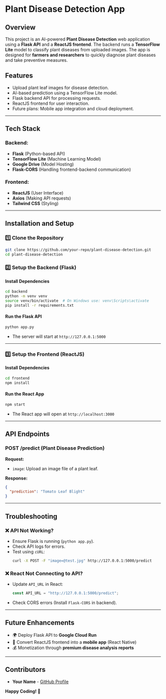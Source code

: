 # Plant Disease Detection App

## Overview
This project is an AI-powered **Plant Disease Detection** web application using a **Flask API** and a **ReactJS frontend**. The backend runs a **TensorFlow Lite** model to classify plant diseases from uploaded images. The app is designed for **farmers and researchers** to quickly diagnose plant diseases and take preventive measures.

## Features
- Upload plant leaf images for disease detection.
- AI-based prediction using a TensorFlow Lite model.
- Flask backend API for processing requests.
- ReactJS frontend for user interaction.
- Future plans: Mobile app integration and cloud deployment.

---

## Tech Stack
### Backend:
- **Flask** (Python-based API)
- **TensorFlow Lite** (Machine Learning Model)
- **Google Drive** (Model Hosting)
- **Flask-CORS** (Handling frontend-backend communication)

### Frontend:
- **ReactJS** (User Interface)
- **Axios** (Making API requests)
- **Tailwind CSS** (Styling)

---

## Installation and Setup
### 1️⃣ Clone the Repository
```sh
git clone https://github.com/your-repo/plant-disease-detection.git
cd plant-disease-detection
```

### 2️⃣ Setup the Backend (Flask)
#### Install Dependencies
```sh
cd backend
python -m venv venv
source venv/bin/activate  # On Windows use: venv\Scripts\activate
pip install -r requirements.txt
```

#### Run the Flask API
```sh
python app.py
```
- The server will start at `http://127.0.0.1:5000`

---

### 3️⃣ Setup the Frontend (ReactJS)
#### Install Dependencies
```sh
cd frontend
npm install
```

#### Run the React App
```sh
npm start
```
- The React app will open at `http://localhost:3000`

---

## API Endpoints
### **POST /predict** (Plant Disease Prediction)
**Request:**
- `image`: Upload an image file of a plant leaf.

**Response:**
```json
{
  "prediction": "Tomato Leaf Blight"
}
```

---

## Troubleshooting
### ❌ API Not Working?
- Ensure Flask is running (`python app.py`).
- Check API logs for errors.
- Test using `cURL`:
  ```sh
  curl -X POST -F "image=@test.jpg" http://127.0.0.1:5000/predict
  ```

### ❌ React Not Connecting to API?
- Update `API_URL` in React:
  ```js
  const API_URL = "http://127.0.0.1:5000/predict";
  ```
- Check CORS errors (Install `Flask-CORS` in backend).

---

## Future Enhancements
- 🌍 Deploy Flask API to **Google Cloud Run**
- 📱 Convert ReactJS frontend into a **mobile app** (React Native)
- 💰 Monetization through **premium disease analysis reports**

---

## Contributors
- **Your Name** - [GitHub Profile](https://github.com/your-github)

**Happy Coding! 🚀**

